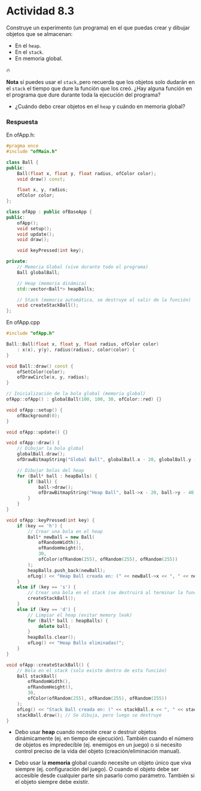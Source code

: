 # Actividad 8.3

Construye un experimento (un programa) en el que puedas crear y dibujar objetos que se almacenan:

- En el `heap`.
- En el `stack`.
- En memoria global.

<aside>
🔥

**Nota**
sí puedes usar el `stack,`pero recuerda que los objetos solo dudarán en el `stack` el tiempo que dure la función que los creó. ¿Hay alguna función en el programa que dure durante toda la ejecución del programa?

</aside>

- ¿Cuándo debo crear objetos en el `heap` y cuándo en memoria global?

### Respuesta

En ofApp.h:

```cpp
#pragma once
#include "ofMain.h"

class Ball {
public:
    Ball(float x, float y, float radius, ofColor color);
    void draw() const;

    float x, y, radius;
    ofColor color;
};

class ofApp : public ofBaseApp {
public:
    ofApp();
    void setup();
    void update();
    void draw();

    void keyPressed(int key);

private:
    // Memoria Global (vive durante todo el programa)
    Ball globalBall;

    // Heap (memoria dinámica)
    std::vector<Ball*> heapBalls;

    // Stack (memoria automática, se destruye al salir de la función)
    void createStackBall();
};
```

En ofApp.cpp

```cpp
#include "ofApp.h"

Ball::Ball(float x, float y, float radius, ofColor color)
    : x(x), y(y), radius(radius), color(color) {
}

void Ball::draw() const {
    ofSetColor(color);
    ofDrawCircle(x, y, radius);
}

// Inicialización de la bola global (memoria global)
ofApp::ofApp() : globalBall(100, 100, 30, ofColor::red) {}

void ofApp::setup() {
    ofBackground(0);
}

void ofApp::update() {}

void ofApp::draw() {
    // Dibujar la bola global
    globalBall.draw();
    ofDrawBitmapString("Global Ball", globalBall.x - 20, globalBall.y - 40);

    // Dibujar bolas del heap
    for (Ball* ball : heapBalls) {
        if (ball) {
            ball->draw();
            ofDrawBitmapString("Heap Ball", ball->x - 20, ball->y - 40);
        }
    }
}

void ofApp::keyPressed(int key) {
    if (key == 'h') {
        // Crear una bola en el heap
        Ball* newBall = new Ball(
            ofRandomWidth(),
            ofRandomHeight(),
            30,
            ofColor(ofRandom(255), ofRandom(255), ofRandom(255))
        );
        heapBalls.push_back(newBall);
        ofLog() << "Heap Ball creada en: (" << newBall->x << ", " << newBall->y << ")";
    }
    else if (key == 's') {
        // Crear una bola en el stack (se destruirá al terminar la función)
        createStackBall();
    }
    else if (key == 'd') {
        // Limpiar el heap (evitar memory leak)
        for (Ball* ball : heapBalls) {
            delete ball;
        }
        heapBalls.clear();
        ofLog() << "Heap Balls eliminadas!";
    }
}

void ofApp::createStackBall() {
    // Bola en el stack (solo existe dentro de esta función)
    Ball stackBall(
        ofRandomWidth(),
        ofRandomHeight(),
        30,
        ofColor(ofRandom(255), ofRandom(255), ofRandom(255))
    );
    ofLog() << "Stack Ball creada en: (" << stackBall.x << ", " << stackBall.y << ")";
    stackBall.draw(); // Se dibuja, pero luego se destruye
}
```
- Debo usar **heap** cuando necesite crear o destruir objetos dinámicamente (ej. en tiempo de ejecución). También cuando el número de objetos es impredecible (ej. enemigos en un juego) o si necesito control preciso de la vida del objeto (creación/eliminación manual).	
 
- Debo usar la **memoria** global cuando necesite un objeto único que viva siempre (ej. configuración del juego). O cuando el objeto debe ser accesible desde cualquier parte sin pasarlo como parámetro. También si el objeto siempre debe existir.